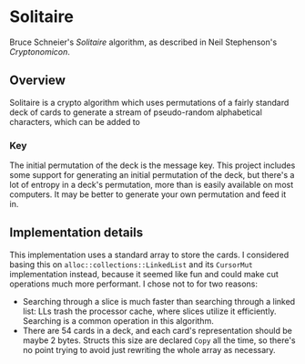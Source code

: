 # Solitaire

Bruce Schneier's _Solitaire_ algorithm, as described in Neil Stephenson's _Cryptonomicon_.

## Overview

Solitaire is a crypto algorithm which uses permutations of a fairly standard deck of cards to generate a stream of pseudo-random alphabetical characters, which can be added to

### Key

The initial permutation of the deck is the message key. This project includes some support for generating an initial permutation of the deck, but there's a lot of entropy in a deck's permutation, more than is easily available on most computers. It may be better to generate your own permutation and feed it in.

## Implementation details

This implementation uses a standard array to store the cards. I considered basing this on `alloc::collections::LinkedList` and its `CursorMut` implementation instead, because it seemed like fun and could make cut operations much more performant. I chose not to for two reasons:

- Searching through a slice is much faster than searching through a linked list: LLs trash the processor cache, where slices utilize it efficiently. Searching is a common operation in this algorithm.
- There are 54 cards in a deck, and each card's representation should be maybe 2 bytes. Structs this size are declared `Copy` all the time, so there's no point trying to avoid just rewriting the whole array as necessary.
